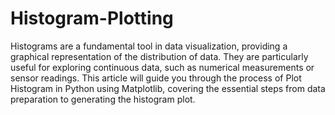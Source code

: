# Histogram-Plotting
Histograms are a fundamental tool in data visualization, providing a graphical representation of the distribution of data. They are particularly useful for exploring continuous data, such as numerical measurements or sensor readings. This article will guide you through the process of Plot Histogram in Python using Matplotlib, covering the essential steps from data preparation to generating the histogram plot.
